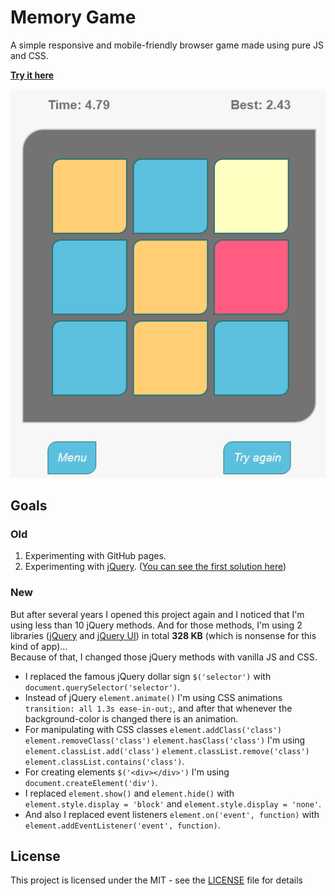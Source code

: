 # Memory Game

A simple responsive and mobile-friendly browser game made using pure JS and CSS.

**[Try it here](https://mtrajk.github.io/memory-game/)**

![alt text](https://raw.githubusercontent.com/MTrajK/memory-game/master/images/game_screenshot.png "Memory game screenshot")

## Goals

### Old

1. Experimenting with GitHub pages.
2. Experimenting with [jQuery](https://jquery.com/). ([You can see the first solution here](https://github.com/MTrajK/memory-game/tree/master/old_src))

### New

But after several years I opened this project again and I noticed that I'm using less than 10 jQuery methods. And for those methods, I'm using 2 libraries ([jQuery](https://jquery.com/) and [jQuery UI](https://jqueryui.com/)) in total **328 KB** (which is nonsense for this kind of app)...\
Because of that, I changed those jQuery methods with vanilla JS and CSS.
* I replaced the famous jQuery dollar sign `$('selector')` with `document.querySelector('selector')`.
* Instead of jQuery `element.animate()` I'm using CSS animations `transition: all 1.3s ease-in-out;`, and after that whenever the background-color is changed there is an animation.
* For manipulating with CSS classes `element.addClass('class')` `element.removeClass('class')` `element.hasClass('class')` I'm using `element.classList.add('class')` `element.classList.remove('class')` `element.classList.contains('class')`.
* For creating elements `$('<div></div>')` I'm using `document.createElement('div')`.
* I replaced `element.show()` and `element.hide()` with `element.style.display = 'block'` and `element.style.display = 'none'`.
* And also I replaced event listeners `element.on('event', function)` with `element.addEventListener('event', function)`.

## License

This project is licensed under the MIT - see the [LICENSE](LICENSE) file for details